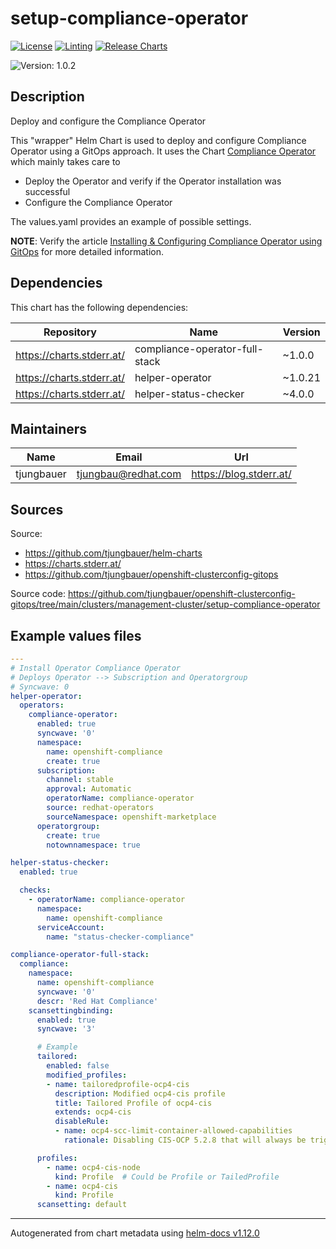 

# setup-compliance-operator

[![License](https://img.shields.io/badge/License-Apache_2.0-blue.svg)](https://opensource.org/licenses/Apache-2.0)
[![Linting](https://github.com/tjungbauer/openshift-clusterconfig-gitops/actions/workflows/linting.yml/badge.svg)](https://github.com/tjungbauer/openshift-clusterconfig-gitops/actions/workflows/linting.yml)
[![Release Charts](https://github.com/tjungbauer/helm-charts/actions/workflows/release.yml/badge.svg)](https://github.com/tjungbauer/helm-charts/actions/workflows/release.yml)

  ![Version: 1.0.2](https://img.shields.io/badge/Version-1.0.2-informational?style=flat-square)

 

  ## Description

  Deploy and configure the Compliance Operator

This "wrapper" Helm Chart is used to deploy and configure Compliance Operator using a GitOps approach.
It uses the Chart [Compliance Operator](https://github.com/tjungbauer/helm-charts/tree/main/charts/compliance-operator-full-stack) which mainly takes care to

- Deploy the Operator and verify if the Operator installation was successful
- Configure the Compliance Operator

The values.yaml provides an example of possible settings.

**NOTE**: Verify the article [Installing & Configuring Compliance Operator using GitOps](https://blog.stderr.at/gitopscollection/2024-04-25-installing-compliance-operator/) for more detailed information.

## Dependencies

This chart has the following dependencies:

| Repository | Name | Version |
|------------|------|---------|
| https://charts.stderr.at/ | compliance-operator-full-stack | ~1.0.0 |
| https://charts.stderr.at/ | helper-operator | ~1.0.21 |
| https://charts.stderr.at/ | helper-status-checker | ~4.0.0 |

## Maintainers

| Name | Email | Url |
| ---- | ------ | --- |
| tjungbauer | <tjungbau@redhat.com> | <https://blog.stderr.at/> |

## Sources
Source:
* <https://github.com/tjungbauer/helm-charts>
* <https://charts.stderr.at/>
* <https://github.com/tjungbauer/openshift-clusterconfig-gitops>

Source code: https://github.com/tjungbauer/openshift-clusterconfig-gitops/tree/main/clusters/management-cluster/setup-compliance-operator

## Example values files

```yaml
---
# Install Operator Compliance Operator
# Deploys Operator --> Subscription and Operatorgroup
# Syncwave: 0
helper-operator:
  operators:
    compliance-operator:
      enabled: true
      syncwave: '0'
      namespace:
        name: openshift-compliance
        create: true
      subscription:
        channel: stable
        approval: Automatic
        operatorName: compliance-operator
        source: redhat-operators
        sourceNamespace: openshift-marketplace
      operatorgroup:
        create: true
        notownnamespace: true

helper-status-checker:
  enabled: true

  checks:
    - operatorName: compliance-operator
      namespace:
        name: openshift-compliance
      serviceAccount:
        name: "status-checker-compliance"

compliance-operator-full-stack:
  compliance:
    namespace:
      name: openshift-compliance
      syncwave: '0'
      descr: 'Red Hat Compliance'
    scansettingbinding:
      enabled: true
      syncwave: '3'

      # Example
      tailored:
        enabled: false
        modified_profiles:
        - name: tailoredprofile-ocp4-cis
          description: Modified ocp4-cis profile
          title: Tailored Profile of ocp4-cis
          extends: ocp4-cis
          disableRule:
          - name: ocp4-scc-limit-container-allowed-capabilities
            rationale: Disabling CIS-OCP 5.2.8 that will always be triggered as long nutanix-csi does not provide SCC configuration

      profiles:
        - name: ocp4-cis-node
          kind: Profile  # Could be Profile or TailedProfile
        - name: ocp4-cis
          kind: Profile
      scansetting: default
```

----------------------------------------------
Autogenerated from chart metadata using [helm-docs v1.12.0](https://github.com/norwoodj/helm-docs/releases/v1.12.0)
